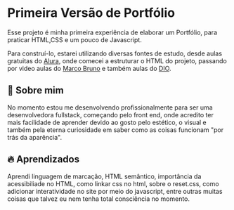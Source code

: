 
# Primeira Versão de Portfólio

Esse projeto é minha primeira experiência de elaborar um Portfólio, para praticar HTML,CSS e um pouco de Javascript.

Para construí-lo, estarei utilizando diversas fontes de estudo, desde aulas gratuitas do [Alura](https://cursos.alura.com.br/), onde comecei a estruturar o HTML do projeto, passando por video aulas do [Marco Bruno](https://www.youtube.com/watch?v=CZPa3-1BKnY&list=PLirko8T4cEmzrH3jIJi7R7ufeqcpXYaLa) e também aulas do [DIO](https://web.dio.me/home).

##

## 🚀  Sobre mim
No momento estou me desenvolvendo profissionalmente para ser uma desenvolvedora fullstack, começando pelo front end, onde acredito ter mais facilidade de aprender devido ao gosto pelo estético, o visual e também pela eterna curiosidade em saber como as coisas funcionam "por trás da aparência".




## 🔥 Aprendizados

Aprendi linguagem de marcação,  HTML semântico, importância da acessibiliade no HTML, como linkar css no html, sobre o reset.css, como adicionar interatividade no site por meio do javascript, entre outras muitas coisas que talvez eu nem tenha total consciência no momento.

